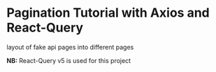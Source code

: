 # Pagination Tutorial with Axios and React-Query

layout of fake api pages into different pages

**NB:** React-Query v5 is used for this project
